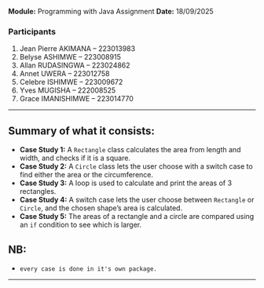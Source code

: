 **Module:** Programming with Java Assignment
**Date:** 18/09/2025

### Participants

1. Jean Pierre AKIMANA – 223013983
2. Belyse ASHIMWE – 223008915
3. Allan RUDASINGWA – 223024862
4. Annet UWERA – 223012758
5. Celebre ISHIMWE – 223009672
6. Yves MUGISHA – 222008525
7. Grace IMANISHIMWE – 223014770

---

## Summary of what it consists:

- **Case Study 1:** A `Rectangle` class calculates the area from length and width, and checks if it is a square.
- **Case Study 2:** A `Circle` class lets the user choose with a switch case to find either the area or the circumference.
- **Case Study 3:** A loop is used to calculate and print the areas of 3 rectangles.
- **Case Study 4:** A switch case lets the user choose between `Rectangle` or `Circle`, and the chosen shape’s area is calculated.
- **Case Study 5:** The areas of a rectangle and a circle are compared using an `if` condition to see which is larger.

## NB:
- `every case is done in it's own package.`
---
